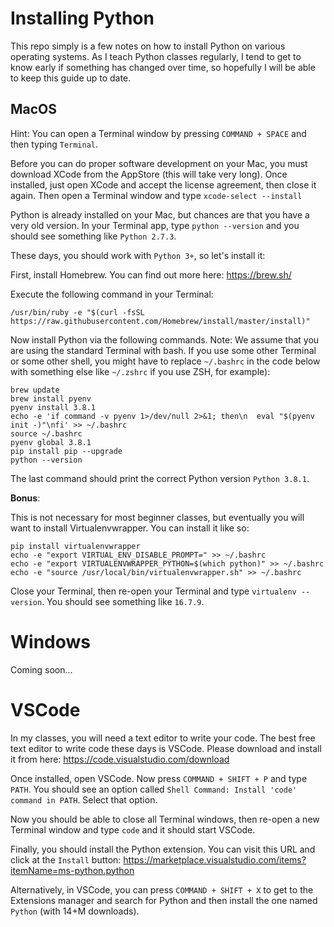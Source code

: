 # Installing Python

This repo simply is a few notes on how to install Python on various operating
systems. As I teach Python classes regularly, I tend to get to know early if
something has changed over time, so hopefully I will be able to keep this guide
up to date.

## MacOS

Hint: You can open a Terminal window by pressing `COMMAND + SPACE` and then
typing `Terminal`.

Before you can do proper software development on your Mac, you must download
XCode from the AppStore (this will take very long). Once installed, just open
XCode and accept the license agreement, then close it again. Then open a
Terminal window and type `xcode-select --install`

Python is already installed on your Mac, but chances are that you have a very
old version. In your Terminal app, type `python --version` and you should see
something like `Python 2.7.3`.

These days, you should work with `Python 3+`, so let's install it:

First, install Homebrew. You can find out more here: https://brew.sh/

Execute the following command in your Terminal:

```
/usr/bin/ruby -e "$(curl -fsSL https://raw.githubusercontent.com/Homebrew/install/master/install)"
```

Now install Python via the following commands. Note: We assume that you are
using the standard Terminal with bash. If you use some other Terminal or some
other shell, you might have to replace `~/.bashrc` in the code below with
something else like `~/.zshrc` if you use ZSH, for example):

```
brew update
brew install pyenv
pyenv install 3.8.1
echo -e 'if command -v pyenv 1>/dev/null 2>&1; then\n  eval "$(pyenv init -)"\nfi' >> ~/.bashrc
source ~/.bashrc
pyenv global 3.8.1
pip install pip --upgrade
python --version
```

The last command should print the correct Python version `Python 3.8.1`.

**Bonus**:

This is not necessary for most beginner classes, but eventually you will want
to install Virtualenvwrapper. You can install it like so:

```
pip install virtualenvwrapper
echo -e "export VIRTUAL_ENV_DISABLE_PROMPT=" >> ~/.bashrc
echo -e "export VIRTUALENVWRAPPER_PYTHON=$(which python)" >> ~/.bashrc
echo -e "source /usr/local/bin/virtualenvwrapper.sh" >> ~/.bashrc
```

Close your Terminal, then re-open your Terminal and type `virtualenv --version`.
You should see something like `16.7.9`.

# Windows

Coming soon...

# VSCode

In my classes, you will need a text editor to write your code. The best free
text editor to write code these days is VSCode. Please download and install it
from here: https://code.visualstudio.com/download

Once installed, open VSCode. Now press `COMMAND + SHIFT + P` and type `PATH`.
You should see an option called `Shell Command: Install 'code' command in PATH`.
Select that option.

Now you should be able to close all Terminal windows, then re-open a new
Terminal window and type `code` and it should start VSCode.

Finally, you should install the Python extension. You can visit this URL and
click at the `Install` button: https://marketplace.visualstudio.com/items?itemName=ms-python.python

Alternatively, in VSCode, you can press `COMMAND + SHIFT + X` to get to the
Extensions manager and search for Python and then install the one named
`Python` (with 14+M downloads).
